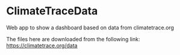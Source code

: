 # ClimateTraceData
Web app to show a dashboard based on data from climatetrace.org

The files here are downloaded from the following link:
https://climatetrace.org/data

